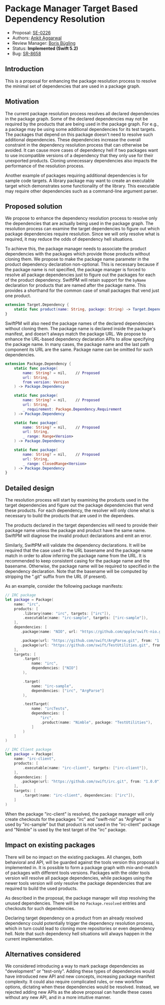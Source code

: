 # Package Manager Target Based Dependency Resolution

* Proposal: [SE-0226](0226-package-manager-target-based-dep-resolution.md)
* Authors: [Ankit Aggarwal](https://github.com/aciidb0mb3r)
* Review Manager: [Boris Bügling](https://github.com/neonichu)
* Status: **Implemented (Swift 5.2)**
* Bug: [SR-8658](https://bugs.swift.org/browse/SR-8658)

## Introduction

This is a proposal for enhancing the package resolution process to resolve
the minimal set of dependencies that are used in a package graph.

## Motivation

The current package resolution process resolves all declared dependencies in
the package graph. Some of the declared dependencies may not be required by the
products that are being used in the package graph. For e.g., a package may be
using some additional dependencies for its test targets. The packages that
depend on this package doesn't need to resolve such additional dependencies. These
dependencies increase the overall constraint in the dependency resolution process
that can otherwise be avoided. It can cause more cases of dependency hell if two
packages want to use incompatible versions of a dependency that they only use
for their unexported products. Cloning unnecessary dependencies also impacts the
performance of the resolution process.

Another example of packages requiring additional dependencies is for sample code
targets. A library package may want to create an executable target which
demonstrates some functionality of the library. This executable may require
other dependencies such as a command-line argument parser.

## Proposed solution

We propose to enhance the dependency resolution process to resolve only the
dependencies that are actually being used in the package graph. The resolution
process can examine the target dependencies to figure out which package
dependencies require resolution. Since we will only resolve what is required, it
may reduce the odds of dependency hell situations.

To achieve this, the package manager needs to associate the product dependencies
with the packages which provide those products without cloning them. We propose
to make the package name parameter in the product dependency declaration
non-optional. This is necessary because if the package name is not specified,
the package manager is forced to resolve all package dependencies just to figure
out the packages for each of the product dependency. SwiftPM will retain support
for the `byName` declaration for products that are named after the package name.
This provides a shorthand for the common case of small packages that vend just
one product.

```swift
extension Target.Dependency {
    static func product(name: String, package: String) -> Target.Dependency
}
```

SwiftPM will also need the package names of the declared dependencies without
cloning them. The package name is declared inside the package's manifest, and
doesn't always match the package URL. We propose to enhance the URL-based
dependency declaration APIs to allow specifying the package name. In many cases,
the package name and the last path component its URL are the same.  Package name
can be omitted for such dependencies.

```swift
extension Package.Dependency {
    static func package(
        name: String? = nil,    // Proposed
        url: String,
        from version: Version
    ) -> Package.Dependency

    static func package(
        name: String? = nil,    // Proposed
        url: String,
        _ requirement: Package.Dependency.Requirement
    ) -> Package.Dependency

    static func package(
        name: String? = nil,    // Proposed
        url: String,
        _ range: Range<Version>
    ) -> Package.Dependency

    static func package(
        name: String? = nil,    // Proposed
        url: String,
        _ range: ClosedRange<Version>
    ) -> Package.Dependency
}
```

## Detailed design

The resolution process will start by examining the products used in the target
dependencies and figure out the package dependencies that vend these products.
For each dependency, the resolver will only clone what is necessary to build
the products that are used in the dependees.

The products declared in the target dependencies will need to provide their
package name unless the package and product have the same name. SwiftPM will
diagnose the invalid product declarations and emit an error.

Similarly, SwiftPM will validate the dependency declarations. It will be
required that the case used in the URL basename and the package name match in
order to allow inferring the package name from the URL. It is recommended to
keep consistent casing for the package name and the basename. Otherwise, the
package name will be required to specified in the dependency declaration.  Note
that the basename will be computed by stripping the ".git" suffix from the URL
(if present).

As an example, consider the following package manifests:

```swift
// IRC package
let package = Package(
    name: "irc",
    products: [
        .library(name: "irc", targets: ["irc"]),
        .executable(name: "irc-sample", targets: ["irc-sample"]),
    ],
    dependencies: [
       .package(name: "NIO", url: "https://github.com/apple/swift-nio.git", from: "1.0.0"),

       .package(url: "https://github.com/swift/ArgParse.git", from: "1.0.0"),
       .package(url: "https://github.com/swift/TestUtilities.git", from: "1.0.0"),
    ],
    targets: [
        .target(
            name: "irc",
            dependencies: ["NIO"]
        ),

        .target(
            name: "irc-sample",
            dependencies: ["irc", "ArgParse"]
        ),

        .testTarget(
            name: "ircTests",
            dependencies: [
                "irc",
                .product(name: "Nimble", package: "TestUtilities"),
            ]
        )
    ]
)

// IRC Client package
let package = Package(
    name: "irc-client",
    products: [
        .executable(name: "irc-client", targets: ["irc-client"]),
    ],
    dependencies: [
       .package(url: "https://github.com/swift/irc.git", from: "1.0.0"),
    ],
    targets: [
        .target(name: "irc-client", dependencies: ["irc"]),
    ]
)
```

When the package "irc-client" is resolved, the package manager will only create
checkouts for the packages "irc" and "swift-nio" as "ArgParse" is used by
"irc-sample" but that product is not used in the "irc-client" package and
"Nimble" is used by the test target of the "irc" package.

## Impact on existing packages

There will be no impact on the existing packages. All changes, both behavioral
and API, will be guarded against the tools version this proposal is implemented
in. It is possible to form a package graph with mix-and-match of packages
with different tools versions. Packages with the older tools version will
resolve all package dependencies, while packages using the newer tools version
will only resolve the package dependencies that are required to build the used
products.

As described in the proposal, the package manager will stop resolving the unused
dependencies. There will be no `Package.resolved` entries and checkouts for such
dependencies.

Declaring target dependency on a product from an already resolved dependency
could potentially trigger the dependency resolution process, which in turn could
lead to cloning more repositories or even dependency hell. Note that such
dependency hell situations will always happen in the current implementation.

## Alternatives considered

We considered introducing a way to mark package dependencies as "development" or
"test-only". Adding these types of dependencies would have introduced new API
and new concepts, increasing package manifest complexity. It could also require
complicated rules, or new workflow options, dictating when these dependencies
would be resolved. Instead, we rejected adding new APIs as the above proposal
can handle these cases without any new API, and in a more intuitive manner.
